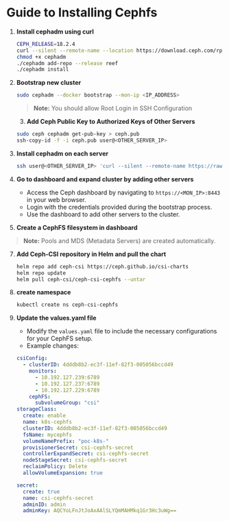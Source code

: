 # Guide to Installing Cephfs

1. **Install cephadm using curl**

   ```sh
   CEPH_RELEASE=18.2.4
   curl --silent --remote-name --location https://download.ceph.com/rpm-${CEPH_RELEASE}/el9/noarch/cephadm
   chmod +x cephadm
   ./cephadm add-repo --release reef
   ./cephadm install
   ```
2. **Bootstrap new cluster**

   ```sh
   sudo cephadm --docker bootstrap --mon-ip <IP_ADDRESS>
   ```
   > **Note:** You should allow Root Login in SSH Configuration

   3. **Add Ceph Public Key to Authorized Keys of Other Servers**

   ```sh
   sudo ceph cephadm get-pub-key > ceph.pub
   ssh-copy-id -f -i ceph.pub user@<OTHER_SERVER_IP>
   ```
4. **Install cephadm on each server**

   ```sh
   ssh user@<OTHER_SERVER_IP> 'curl --silent --remote-name https://raw.githubusercontent.com/ceph/ceph/master/src/cephadm/cephadm && chmod +x cephadm && sudo ./cephadm install'
   ```
5. **Go to dashboard and expand cluster by adding other servers**

   - Access the Ceph dashboard by navigating to `https://<MON_IP>:8443` in your web browser.
   - Login with the credentials provided during the bootstrap process.
   - Use the dashboard to add other servers to the cluster.
6. **Create a CephFS filesystem in dashboard**

> **Note:** Pools and MDS (Metadata Servers) are created automatically.

7. **Add Ceph-CSI repository in Helm and pull the chart**

   ```sh
   helm repo add ceph-csi https://ceph.github.io/csi-charts
   helm repo update
   helm pull ceph-csi/ceph-csi-cephfs --untar
   ```
8. **create namespace**

   ```bash
   kubectl create ns ceph-csi-cephfs
   ```
9. **Update the values.yaml file**

   - Modify the `values.yaml` file to include the necessary configurations for your CephFS setup.
   - Example changes:

   ```yaml
   csiConfig: 
     - clusterID: 4dddb8b2-ec3f-11ef-82f3-005056bccd49
       monitors:
         - 10.192.127.239:6789
         - 10.192.127.237:6789
         - 10.192.127.229:6789
       cephFS:
         subvolumeGroup: "csi"
   storageClass:
     create: enable
     name: k8s-cephfs
     clusterID: 4dddb8b2-ec3f-11ef-82f3-005056bccd49
     fsName: mycephfs
     volumeNamePrefix: "poc-k8s-"
     provisionerSecret: csi-cephfs-secret
     controllerExpandSecret: csi-cephfs-secret
     nodeStageSecret: csi-cephfs-secret
     reclaimPolicy: Delete
     allowVolumeExpansion: true

   secret:
     create: true
     name: csi-cephfs-secret
     adminID: admin
     adminKey: AQCYoLFnJtJoAxAAlSLYQmMAHMkq1Gr3Hc3uWg==
   ```
